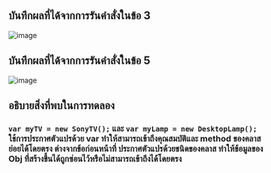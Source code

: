 ## บันทึกผลที่ได้จากการรันคำสั่งในข้อ 3
![image](https://github.com/Sorawit255/03376836-OOP-2566-Lab-13/assets/144196505/40eb36d4-c587-4f19-b336-7e4f3cc5fbd9)

## บันทึกผลที่ได้จากการรันคำสั่งในข้อ 5
![image](https://github.com/Sorawit255/03376836-OOP-2566-Lab-13/assets/144196505/69403196-44f5-4ded-8e0b-d5da5c120773)

## อธิบายสิ่งที่พบในการทดลอง
### `var myTV = new SonyTV();` และ `var myLamp = new DesktopLamp();` ใช้การประกาศตัวแปรด้วย var ทำให้สามารถเข้าถึงคุณสมบัติและ method ของคลาสย่อยได้โดยตรง ต่างจากข้อก่อนหน้าที่ ประกาศตัวแปรด้วยชนิดของคลาส ทำให้ข้อมูลของ Obj ที่สร้างขึ้นได้ถูกซ่อนไว้หรือไม่สามารถเข้าถึงได้โดยตรง

